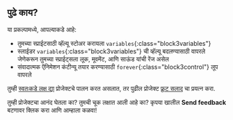 ## पुढे काय?

या प्रकल्पामध्ये, आपल्याकडे आहे:
- तुमच्या स्प्राईटसाठी व्हॅल्यू स्टोअर करायला `variables`{:class="block3variables"}
- स्लाईडर `variables`{:class="block3variables"} ची व्हॅल्यू बदलण्यासाठी वापरले जेणेकरून तुमच्या स्प्राईट्सला लूक, मूवमेंट, आणि साऊंड यांची रेंज असेल
- संवादात्मक ऍनिमेशन कंटीन्यू तयार करण्यासाठी `forever`{:class="block3control"} लूप वापरले

तुम्ही [स्वतःकडे लक्ष द्या](https://projects.raspberrypi.org/mr-IN/pathways/look-after-yourself) प्रोजेक्टचे पालन करत असलात, तर पुढील प्रोजेक्ट [फ्रुट सलाद](https://projects.raspberrypi.org/mr-IN/projects/fruit-salad) चा प्रयत्न करा.

तुम्ही प्रोजेक्टचा आनंद घेतला का? तुमची चूक लक्षात आली आहे का? कृपया खालील **Send feedback** बटणावर क्लिक करा आणि आम्हाला कळवा!
